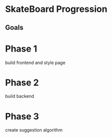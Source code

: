 # SkateBoard Progression
## Goals
# Phase 1
build frontend and style page
# Phase 2
build backend
# Phase 3
create suggestion algorithm